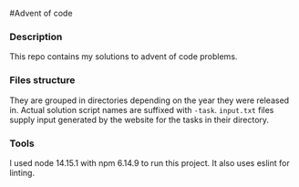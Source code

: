 #Advent of code

### Description
This repo contains my solutions to advent of code problems.

### Files structure
They are grouped in directories depending on the year they were released in.
Actual solution script names are suffixed with `-task`.
`input.txt` files supply input generated by the website for the tasks in their directory.

### Tools
I used node 14.15.1 with npm  6.14.9 to run this project. It also uses eslint for linting.